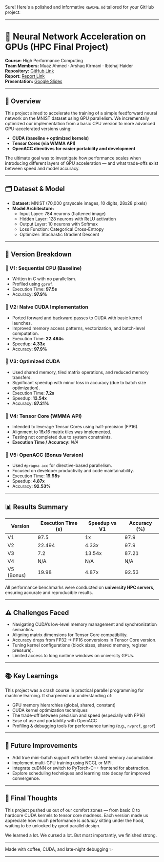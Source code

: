 Sure! Here's a polished and informative `README.md` tailored for your GitHub project:

---

# 🧠 Neural Network Acceleration on GPUs (HPC Final Project)

**Course:** High Performance Computing  
**Team Members:** Muaz Ahmed · Arshaq Kirmani · Ibtehaj Haider  
**Repository:** [GitHub Link](https://github.com/arshaqK/Neural-Network-Acceleration-on-GPUs/tree/master)  
**Report:** [Report Link](https://drive.google.com/file/d/1PDlFQCK2RdJ0WdXa9qTWxkOnqOxZkh4v/view?usp=sharing)<br>
**Presentation:** [Google Slides](https://docs.google.com/presentation/d/1MFKEoj1a91RdgRyF7rPHOS-PPBuwbGjqRf7nvhiuoKc/)

---

## 🚀 Overview

This project aimed to accelerate the training of a simple feedforward neural network on the MNIST dataset using GPU parallelism. We incrementally optimized our implementation from a basic CPU version to more advanced GPU-accelerated versions using:

- **CUDA (baseline + optimized kernels)**
- **Tensor Cores (via WMMA API)**
- **OpenACC directives for easier portability and development**

The ultimate goal was to investigate how performance scales when introducing different layers of GPU acceleration — and what trade-offs exist between speed and model accuracy.

---

## 🗂 Dataset & Model

- **Dataset:** MNIST (70,000 grayscale images, 10 digits, 28x28 pixels)
- **Model Architecture:**
  - Input Layer: 784 neurons (flattened image)
  - Hidden Layer: 128 neurons with ReLU activation
  - Output Layer: 10 neurons with Softmax
  - Loss Function: Categorical Cross-Entropy
  - Optimizer: Stochastic Gradient Descent

---

## 🔧 Version Breakdown

### 🔹 V1: Sequential CPU (Baseline)
- Written in C with no parallelism.
- Profiled using `gprof`.
- Execution Time: **97.5s**
- Accuracy: **97.9%**

### 🔹 V2: Naive CUDA Implementation
- Ported forward and backward passes to CUDA with basic kernel launches.
- Improved memory access patterns, vectorization, and batch-level computation.
- Execution Time: **22.494s**
- Speedup: **4.33x**
- Accuracy: **97.9%**

### 🔹 V3: Optimized CUDA
- Used shared memory, tiled matrix operations, and reduced memory transfers.
- Significant speedup with minor loss in accuracy (due to batch size optimization).
- Execution Time: **7.2s**
- Speedup: **13.54x**
- Accuracy: **87.21%**

### 🔹 V4: Tensor Core (WMMA API)
- Intended to leverage Tensor Cores using half-precision (FP16).
- Alignment to 16x16 matrix tiles was implemented.
- Testing not completed due to system constraints.
- **Execution Time / Accuracy:** *N/A*

### 🔹 V5: OpenACC (Bonus Version)
- Used `#pragma acc` for directive-based parallelism.
- Focused on developer productivity and code maintainability.
- Execution Time: **19.98s**
- Speedup: **4.87x**
- Accuracy: **92.53%**

---

## 📊 Results Summary

| Version    | Execution Time (s) | Speedup vs V1 | Accuracy (%) |
| ---------- | ------------------ | ------------- | ------------ |
| V1         | 97.5               | 1x            | 97.9         |
| V2         | 22.494             | 4.33x         | 97.9         |
| V3         | 7.2                | 13.54x        | 87.21        |
| V4         | N/A                | N/A           | N/A          |
| V5 (Bonus) | 19.98              | 4.87x         | 92.53        |

All performance benchmarks were conducted on **university HPC servers**, ensuring accurate and reproducible results.

---

## ⚠️ Challenges Faced

- Navigating CUDA’s low-level memory management and synchronization semantics.
- Aligning matrix dimensions for Tensor Core compatibility.
- Accuracy drops from FP32 → FP16 conversions in Tensor Core version.
- Tuning kernel configurations (block sizes, shared memory, register pressure).
- Limited access to long runtime windows on university GPUs.

---

## 📚 Key Learnings

This project was a crash course in practical parallel programming for machine learning. It sharpened our understanding of:

- GPU memory hierarchies (global, shared, constant)
- CUDA kernel optimization techniques
- The trade-off between precision and speed (especially with FP16)
- Ease of use and portability with OpenACC
- Profiling & debugging tools for performance tuning (e.g., `nvprof`, `gprof`)

---

## 🔮 Future Improvements

- Add true mini-batch support with better shared memory accumulation.
- Implement multi-GPU training using NCCL or MPI.
- Integrate cuDNN or switch to PyTorch-C++ frontend for abstraction.
- Explore scheduling techniques and learning rate decay for improved convergence.

---

## 🧠 Final Thoughts

This project pushed us out of our comfort zones — from basic C to hardcore CUDA kernels to tensor core madness. Each version made us appreciate how much performance is *actually* sitting under the hood, waiting to be unlocked by good parallel design.

We learned a lot. We cursed a lot. But most importantly, we finished strong.

---

Made with coffee, CUDA, and late-night debugging ✨

---
